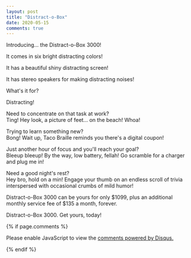 ```yaml
---
layout: post
title: "Distract-o-Box"
date: 2020-05-15
comments: true
---
```


Introducing... the Distract-o-Box 3000!

It comes in six bright distracting colors!

It has a beautiful shiny distracting screen!

It has stereo speakers for making distracting noises!

What's it for?

Distracting!

Need to concentrate on that task at work?  
Ting! Hey look, a picture of feet... on the beach! Whoa!

Trying to learn something new?  
Bong! Wait up, Taco Braille reminds you there's a digital coupon!

Just another hour of focus and you'll reach your goal?  
Bleeup bleeup! By the way, low battery, fellah! Go scramble for a charger and plug me in!

Need a good night's rest?  
Hey bro, hold on a min! Engage your thumb on an endless scroll of trivia interspersed with occasional crumbs of mild humor!

Distract-o-Box 3000 can be yours for only $1099, plus an additional monthly service fee of $135 a month, forever.

Distract-o-Box 3000. Get yours, today!



{% if page.comments %} 
<div id="disqus_thread"></div>
<script>

/**
*  RECOMMENDED CONFIGURATION VARIABLES: EDIT AND UNCOMMENT THE SECTION BELOW TO INSERT DYNAMIC VALUES FROM YOUR PLATFORM OR CMS.
*  LEARN WHY DEFINING THESE VARIABLES IS IMPORTANT: https://disqus.com/admin/universalcode/#configuration-variables*/
/*
var disqus_config = function () {
this.page.url = PAGE_URL;  // Replace PAGE_URL with your page's canonical URL variable
this.page.identifier = PAGE_IDENTIFIER; // Replace PAGE_IDENTIFIER with your page's unique identifier variable
};
*/
(function() { // DON'T EDIT BELOW THIS LINE
var d = document, s = d.createElement('script');
s.src = 'https://coffey-buzz.disqus.com/embed.js';
s.setAttribute('data-timestamp', +new Date());
(d.head || d.body).appendChild(s);
})();
</script>
<noscript>Please enable JavaScript to view the <a href="https://disqus.com/?ref_noscript">comments powered by Disqus.</a></noscript>
            
{% endif %} 


